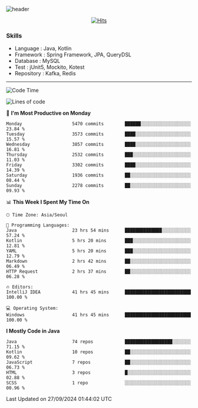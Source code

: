 <!-- Github Profile Readme로 프로필 꾸미기 : https://zzsza.github.io/development/2020/07/10/make-github-profile-readme/ -->

<!-- github theme -->
  <!-- 
    ![header](https://capsule-render.vercel.app/api?type=slice&color=e0f0e3&height=150&section=header&text=beasy&fontSize=45)
  -->
  ![header](https://capsule-render.vercel.app/api?type=soft&color=e0f0e3&height=150&section=header&text=Choi-YongSeok&fontSize=55&animation=twinkling)


<!-- hits count : https://hits.seeyoufarm.com/ -->
<div align=center>
    
  [![Hits](https://hits.seeyoufarm.com/api/count/incr/badge.svg?url=https%3A%2F%2Fgithub.com%2Fchoi-ys&count_bg=%2379C83D&title_bg=%23555555&icon=&icon_color=%23E7E7E7&title=hits&edge_flat=false)](https://hits.seeyoufarm.com)

</div>


<!-- Committed Top Lang -->
<div align=center>
</div>


### Skills
 - Language : Java, Kotlin
 - Framework : Spring Framework, JPA, QueryDSL
 - Database : MySQL
 - Test : jUnit5, Mockito, Kotest
 - Repository : Kafka, Redis

---

<!--START_SECTION:waka-->
![Code Time](http://img.shields.io/badge/Code%20Time-4%2C646%20hrs%2011%20mins-blue)

![Lines of code](https://img.shields.io/badge/From%20Hello%20World%20I%27ve%20Written-15.0%20million%20lines%20of%20code-blue)

📅 **I'm Most Productive on Monday** 

```text
Monday                   5470 commits        ██████░░░░░░░░░░░░░░░░░░░   23.84 % 
Tuesday                  3573 commits        ████░░░░░░░░░░░░░░░░░░░░░   15.57 % 
Wednesday                3857 commits        ████░░░░░░░░░░░░░░░░░░░░░   16.81 % 
Thursday                 2532 commits        ███░░░░░░░░░░░░░░░░░░░░░░   11.03 % 
Friday                   3302 commits        ████░░░░░░░░░░░░░░░░░░░░░   14.39 % 
Saturday                 1936 commits        ██░░░░░░░░░░░░░░░░░░░░░░░   08.44 % 
Sunday                   2278 commits        ██░░░░░░░░░░░░░░░░░░░░░░░   09.93 % 
```


📊 **This Week I Spent My Time On** 

```text
🕑︎ Time Zone: Asia/Seoul

💬 Programming Languages: 
Java                     23 hrs 54 mins      ██████████████░░░░░░░░░░░   57.24 % 
Kotlin                   5 hrs 20 mins       ███░░░░░░░░░░░░░░░░░░░░░░   12.81 % 
YAML                     5 hrs 20 mins       ███░░░░░░░░░░░░░░░░░░░░░░   12.79 % 
Markdown                 2 hrs 42 mins       ██░░░░░░░░░░░░░░░░░░░░░░░   06.49 % 
HTTP Request             2 hrs 37 mins       ██░░░░░░░░░░░░░░░░░░░░░░░   06.28 % 

🔥 Editors: 
IntelliJ IDEA            41 hrs 45 mins      █████████████████████████   100.00 % 

💻 Operating System: 
Windows                  41 hrs 45 mins      █████████████████████████   100.00 % 
```

**I Mostly Code in Java** 

```text
Java                     74 repos            ██████████████████░░░░░░░   71.15 % 
Kotlin                   10 repos            ██░░░░░░░░░░░░░░░░░░░░░░░   09.62 % 
JavaScript               7 repos             ██░░░░░░░░░░░░░░░░░░░░░░░   06.73 % 
HTML                     3 repos             █░░░░░░░░░░░░░░░░░░░░░░░░   02.88 % 
SCSS                     1 repo              ░░░░░░░░░░░░░░░░░░░░░░░░░   00.96 % 
```




 Last Updated on 27/09/2024 01:44:02 UTC
<!--END_SECTION:waka-->

<!-- 
![footer](https://capsule-render.vercel.app/api?section=footer&type=slice&color=e0f0e3)
-->

